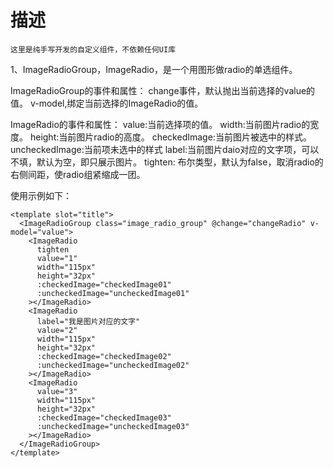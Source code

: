 # 描述
```
这里是纯手写开发的自定义组件，不依赖任何UI库
```
1、ImageRadioGroup，ImageRadio，是一个用图形做radio的单选组件。

ImageRadioGroup的事件和属性：
change事件，默认抛出当前选择的value的值。
v-model,绑定当前选择的ImageRadio的值。

ImageRadio的事件和属性：
value:当前选择项的值。
width:当前图片radio的宽度。
height:当前图片radio的高度。
checkedImage:当前图片被选中的样式。
uncheckedImage:当前项未选中的样式
label:当前图片daio对应的文字项，可以不填，默认为空，即只展示图片。
tighten: 布尔类型，默认为false，取消radio的右侧间距，使radio组紧缩成一团。

使用示例如下：
```vue
<template slot="title">
  <ImageRadioGroup class="image_radio_group" @change="changeRadio" v-model="value">
    <ImageRadio
      tighten
      value="1"
      width="115px"
      height="32px"
      :checkedImage="checkedImage01"
      :uncheckedImage="uncheckedImage01"
    ></ImageRadio>
    <ImageRadio
      label="我是图片对应的文字"
      value="2"
      width="115px"
      height="32px"
      :checkedImage="checkedImage02"
      :uncheckedImage="uncheckedImage02"
    ></ImageRadio>
    <ImageRadio
      value="3"
      width="115px"
      height="32px"
      :checkedImage="checkedImage03"
      :uncheckedImage="uncheckedImage03"
    ></ImageRadio>
  </ImageRadioGroup>
</template>
```